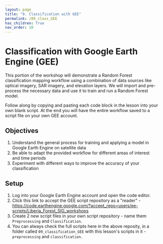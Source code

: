 ```yaml
---
layout: page
title: "9. Classification with GEE"
permalink: /09_class_GEE
has_children: True
nav_order: 10
---
```


# Classification with Google Earth Engine (GEE)

This portion of the workshop will demonstrate a Random Forest classification mapping workflow using a combination of data sources like optical imagery, SAR imagery, and elevation layers. We will  import and pre-process the necessary data and use it to train and run a Random Forest model.

Follow along by copying and pasting each code block in the lesson into your own blank script. At the end you will have the entire workflow saved to a script file on your own GEE account.

## Objectives
1. Understand the general process for training and applying a model in Google Earth Engine on satellite data
2. Be able to adapt the provided workflow for different areas of interest and time periods
3. Experiment with different ways to improve the accuracy of your classification

## Setup     

1. Log into your Google Earth Engine account and open the code editor.
2. Click this link to accept the GEE script repository as a "reader" - https://code.earthengine.google.com/?accept_repo=users/ee-scripts/Liberia_Forest_SIG_workshops
3. Create 2 new script files in your own script repository - name them `Preprocessing` and `Classification`.
4. You can always check the full scripts here in the above reposity, in a folder called `09_classification_GEE` with this lesson's scripts in it - `preprocessing` and `classification`.